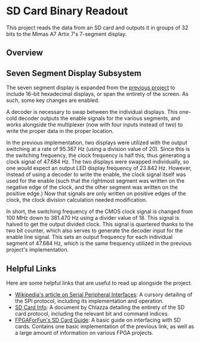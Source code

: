 # SD Card Binary Readout

This project reads the data from an SD card and outputs it in groups of 32 bits
to the Mimas A7 Artix 7's 7-segment display.

## Overview

## Seven Segment Display Subsystem

The seven segment display is expanded from the
[previous project](https://github.com/sharmavins23/Binary-Decoder) to include
16-bit hexadecimal displays, or span the entirety of the screen. As such, some
key changes are enabled.

A decoder is necessary to swap between the individual displays. This one-cold
decoder outputs the enable signals for the various segments, and works alongside
the multiplexer (now with four inputs instead of two) to write the proper data
in the proper location.

In the previous implementation, two displays were utilized with the output
switching at a rate of 95.367 Hz (using a division value of 20). Since this is
the switching frequency, the clock frequency is half this, thus generating a
clock signal of 47.684 Hz. The two displays were swapped individually, so one
would expect an output LED display frequency of 23.842 Hz. However, instead of
using a decoder to write the enable, the clock signal itself was used for the
enable (such that the rightmost segment was written on the negative edge of the
clock, and the other segment was written on the positive edge.) Now that signals
are only written on positive edges of the clock, the clock division calculation
needed modification.

In short, the switching frequency of the CMOS clock signal is changed from 100
MHz down to 381.470 Hz using a divider value of 18. This signal is halved to get
the output divided clock. This signal is quartered thanks to the two bit
counter, which also serves to generate the decoder input for the enable line
signal. This sets an output frequency for each individual segment of 47.684 Hz,
which is the same frequency utilized in the previous project's implementation.

## Helpful Links

Here are some helpful links that are useful to read up alongside the project.

-   [Wikipedia's article on Serial Peripheral Interfaces](https://en.wikipedia.org/wiki/Serial_Peripheral_Interface):
    A cursory detailing of the SPI protocol, including its implementation and
    operation.
-   [SD Card Info](http://chlazza.nfshost.com/sdcardinfo.html): A document by
    Chlazza detailing the entirety of the SD card protocol, including the
    relevant bit and command indices.
-   [FPGAForFun's SD Card Guide](https://www.fpga4fun.com/SD.html): A basic
    guide on interfacing with SD cards. Contains one basic implementation of the
    previous link, as well as a large amount of information on various FPGA
    projects.
